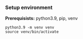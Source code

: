 ### Setup environment
**Prerequisists:** python3.9, pip, venv 
```
python3.9 -m venv venv
source venv/bin/activate
```

